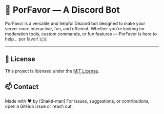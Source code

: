 # 🤖 PorFavor — A Discord Bot

PorFavor is a versatile and helpful Discord bot designed to make your server more interactive, fun, and efficient. Whether you're looking for moderation tools, custom commands, or fun features — PorFavor is here to help... por favor! 🇪🇸

---

## 📄 License

This project is licensed under the [MIT License](LICENSE).

## 📫 Contact

Made with ❤️ by [Shakti-man]
For issues, suggestions, or contributions, open a GitHub issue or reach out.



